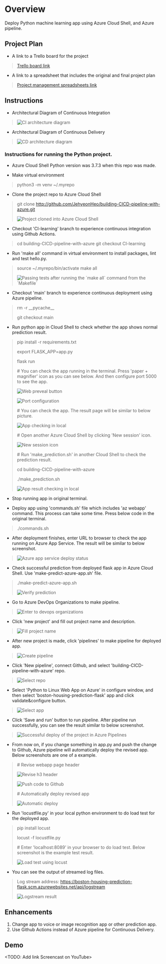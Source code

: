 # Overview

Deploy Python machine learning app using Azure Cloud Shell, and Azure pipeline.

## Project Plan

* A link to a Trello board for the project
> [Trello board link](https://trello.com/b/OsHpFeHa/azure-ci-cd-pipeline-with-ml)

* A link to a spreadsheet that includes the original and final project plan
> [Project management spreadsheets link](https://github.com/JehyeonHeo/building-CICD-pipeline-with-azure/tree/main/Project%20management%20spreadsheets)

## Instructions

* Architectural Diagram of Continuous Integration
> <img src="https://github.com/JehyeonHeo/building-CICD-pipeline-with-azure/blob/main/Screenshots/CI-architecture.png?raw=true" title="CI architecture diagram"></img>

* Architectural Diagram of Continuous Delivery
> <img src="https://github.com/JehyeonHeo/building-CICD-pipeline-with-azure/blob/main/Screenshots/CD-architecture.png?raw=true" title="CD architecture diagram"></img>

### Instructions for running the Python project.

* Azure Cloud Shell Python version was 3.7.3 when this repo was made.

* Make virtual environment
> python3 -m venv ~/.myrepo

* Clone the project repo to Azure Cloud Shell
> git clone http://github.com/JehyeonHeo/building-CICD-pipeline-with-azure.git
>
> <img src="https://github.com/JehyeonHeo/building-CICD-pipeline-with-azure/blob/main/Screenshots/Github-repo-clone-to-Azure-cloud-shell.png?raw=true" title="Project cloned into Azure Cloud Shell"></img>

* Checkout 'CI-learning' branch to experience continuous integration using Github Actions.
> cd building-CICD-pipeline-with-azure
> git checkout CI-learning

* Run 'make all' command in virtual environment to install packages, lint and test hello.py.
> source ~/.myrepo/bin/activate
> make all
> 
> <img src="https://github.com/JehyeonHeo/building-CICD-pipeline-with-azure/blob/main/Screenshots/Local-test-passed.png?raw=true" title="Passing tests after running the `make all` command from the `Makefile`"></img>

* Checkout 'main' branch to experience continuous deployment using Azure pipeline.
> rm -r \_\_pycache__
>
> git checkout main

* Run python app in Cloud Shell to check whether the app shows normal prediction result.
> pip install -r requirements.txt
>
> export FLASK_APP=app.py
>
> flask run
> 
> \# You can check the app running in the terminal. Press 'paper + magnifier' icon as you can see below. And then configure port 5000 to see the app.
>
>  <img src="https://github.com/JehyeonHeo/building-CICD-pipeline-with-azure/blob/main/Screenshots/Web-preveal-button.png?raw=true" title="Web preveal button"></img>
>
>  <img src="https://github.com/JehyeonHeo/building-CICD-pipeline-with-azure/blob/main/Screenshots/Port-configuration.png?raw=true" title="Port configuration"></img>
>
> \# You can check the app. The result page will be similar to below picture.
>
> <img src="https://github.com/JehyeonHeo/building-CICD-pipeline-with-azure/blob/main/Screenshots/App-checking-in-local.png?raw=true" title="App checking in local"></img>
>
> \# Open another Azure Cloud Shell by clicking 'New session' icon.
>
> <img src="https://github.com/JehyeonHeo/building-CICD-pipeline-with-azure/blob/main/Screenshots/New-session-icon.png?raw=true" title="New session icon"></img>
>
> \# Run 'make_prediction.sh' in another Cloud Shell to check the prediction result.
>
> cd building-CICD-pipeline-with-azure
>
> ./make_prediction.sh
>
> <img src="https://github.com/JehyeonHeo/building-CICD-pipeline-with-azure/blob/main/Screenshots/App-result-checking-in-local.png?raw=true" title="App result checking in local"></img>

* Stop running app in original terminal.

* Deploy app using 'commands.sh' file which includes 'az webapp' command. This process can take some time. Press below code in the original terminal.
> ./commands.sh

* After deployment finishes, enter URL to browser to check the app running on Azure App Service. The result will be similar to below screenshot.
> <img src="https://github.com/JehyeonHeo/building-CICD-pipeline-with-azure/blob/main/Screenshots/Azure-app-service-deploy-status.png?raw=true" title="Azure app service deploy status"></img>

* Check successful prediction from deployed flask app in Azure Cloud Shell. Use 'make-predict-azure-app.sh' file.
> ./make-predict-azure-app.sh
>
> <img src="https://github.com/JehyeonHeo/building-CICD-pipeline-with-azure/blob/main/Screenshots/Verify prediction.png?raw=true" title="Verify prediction"></img>

* Go to Azure DevOps Organizations to make pipeline.
> <img src="https://github.com/JehyeonHeo/building-CICD-pipeline-with-azure/blob/main/Screenshots/Enter-to-devops-organizations.png?raw=true" title="Enter to devops organizations"></img>

* Click 'new project' and fill out project name and description.
> <img src="https://github.com/JehyeonHeo/building-CICD-pipeline-with-azure/blob/main/Screenshots/Fill-project-name.png?raw=true" title="Fill project name"></img>

* After new project is made, click 'pipelines' to make pipeline for deployed app.
> <img src="https://github.com/JehyeonHeo/building-CICD-pipeline-with-azure/blob/main/Screenshots/Create-pipeline.png?raw=true" title="Create pipeline"></img>

* Click 'New pipeline', connect Github, and select 'building-CICD-pipeline-with-azure' repo.
> <img src="https://github.com/JehyeonHeo/building-CICD-pipeline-with-azure/blob/main/Screenshots/Select-repo.png?raw=true" title="Select repo"></img>

* Select 'Python to Linux Web App on Azure' in configure window, and then select 'boston-housing-prediction-flask' app and click validate&configure button.
> <img src="https://github.com/JehyeonHeo/building-CICD-pipeline-with-azure/blob/main/Screenshots/Select-app.png?raw=true" title="Select app"></img>

* Click 'Save and run' button to run pipeline. After pipeline run successfully, you can see the result similar to below screenshot.
> <img src="https://github.com/JehyeonHeo/building-CICD-pipeline-with-azure/blob/main/Screenshots/Pipeline-success.png?raw=true" title="Successful deploy of the project in Azure Pipelines"></img>

* From now on, if you change something in app.py and push the change to Github, Azure pipeline will automatically deploy the revised app. Below screenshots are one of a example.
>  \# Revise webapp page header
>
> <img src="https://github.com/JehyeonHeo/building-CICD-pipeline-with-azure/blob/main/Screenshots/Revise-h3.png?raw=true" title="Revise h3 header"></img>
>
> <img src="https://github.com/JehyeonHeo/building-CICD-pipeline-with-azure/blob/main/Screenshots/Push-code-to-github.png?raw=true" title="Push code to Github"></img>
>
> \# Automatically deploy revised app
>
> <img src="https://github.com/JehyeonHeo/building-CICD-pipeline-with-azure/blob/main/Screenshots/Automatic-deploy.png?raw=true" title="Automatic deploy"></img>

* Run 'locustfile.py' in your local python environment to do load test for the deployed app.
> pip install locust
>
> locust -f locustfile.py
>
> \# Enter 'localhost:8089' in your browser to do load test. Below screenshot is the example test result.
>
> <img src="https://github.com/JehyeonHeo/building-CICD-pipeline-with-azure/blob/main/Screenshots/Load-test-using-locust.png?raw=true" title="Load test using locust"></img>

* You can see the output of streamed log files.
> Log stream address: https://boston-housing-prediction-flask.scm.azurewebsites.net/api/logstream
>
> <img src="https://github.com/JehyeonHeo/building-CICD-pipeline-with-azure/blob/main/Screenshots/Logstream-result.png?raw=true" title="Logstream result"></img>

## Enhancements

1. Change app to voice or image recognition app or other prediction app.
2. Use Github Actions instead of Azure pipeline for Continuous Delivery. 

## Demo 

<TODO: Add link Screencast on YouTube>


